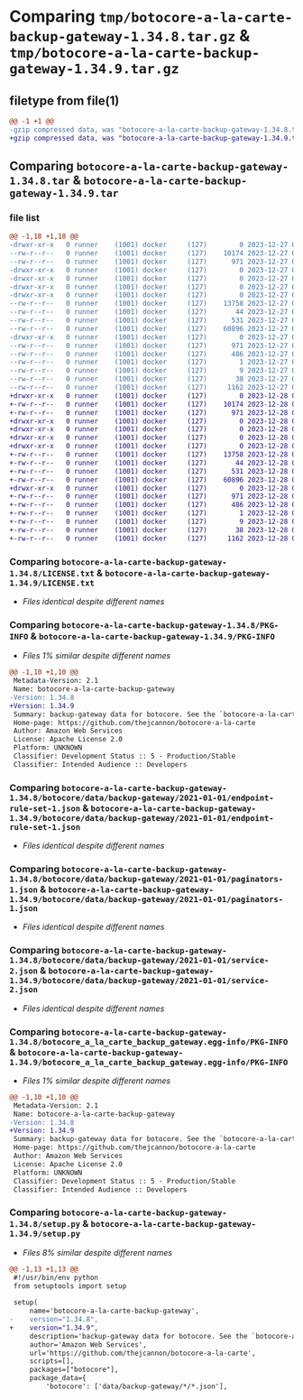 # Comparing `tmp/botocore-a-la-carte-backup-gateway-1.34.8.tar.gz` & `tmp/botocore-a-la-carte-backup-gateway-1.34.9.tar.gz`

## filetype from file(1)

```diff
@@ -1 +1 @@
-gzip compressed data, was "botocore-a-la-carte-backup-gateway-1.34.8.tar", last modified: Wed Dec 27 01:06:34 2023, max compression
+gzip compressed data, was "botocore-a-la-carte-backup-gateway-1.34.9.tar", last modified: Thu Dec 28 01:06:36 2023, max compression
```

## Comparing `botocore-a-la-carte-backup-gateway-1.34.8.tar` & `botocore-a-la-carte-backup-gateway-1.34.9.tar`

### file list

```diff
@@ -1,18 +1,18 @@
-drwxr-xr-x   0 runner    (1001) docker     (127)        0 2023-12-27 01:06:34.787300 botocore-a-la-carte-backup-gateway-1.34.8/
--rw-r--r--   0 runner    (1001) docker     (127)    10174 2023-12-27 01:06:34.000000 botocore-a-la-carte-backup-gateway-1.34.8/LICENSE.txt
--rw-r--r--   0 runner    (1001) docker     (127)      971 2023-12-27 01:06:34.783300 botocore-a-la-carte-backup-gateway-1.34.8/PKG-INFO
-drwxr-xr-x   0 runner    (1001) docker     (127)        0 2023-12-27 01:06:34.783300 botocore-a-la-carte-backup-gateway-1.34.8/botocore/
-drwxr-xr-x   0 runner    (1001) docker     (127)        0 2023-12-27 01:06:34.783300 botocore-a-la-carte-backup-gateway-1.34.8/botocore/data/
-drwxr-xr-x   0 runner    (1001) docker     (127)        0 2023-12-27 01:06:34.783300 botocore-a-la-carte-backup-gateway-1.34.8/botocore/data/backup-gateway/
-drwxr-xr-x   0 runner    (1001) docker     (127)        0 2023-12-27 01:06:34.783300 botocore-a-la-carte-backup-gateway-1.34.8/botocore/data/backup-gateway/2021-01-01/
--rw-r--r--   0 runner    (1001) docker     (127)    13758 2023-12-27 01:06:28.000000 botocore-a-la-carte-backup-gateway-1.34.8/botocore/data/backup-gateway/2021-01-01/endpoint-rule-set-1.json
--rw-r--r--   0 runner    (1001) docker     (127)       44 2023-12-27 01:06:28.000000 botocore-a-la-carte-backup-gateway-1.34.8/botocore/data/backup-gateway/2021-01-01/examples-1.json
--rw-r--r--   0 runner    (1001) docker     (127)      531 2023-12-27 01:06:28.000000 botocore-a-la-carte-backup-gateway-1.34.8/botocore/data/backup-gateway/2021-01-01/paginators-1.json
--rw-r--r--   0 runner    (1001) docker     (127)    60896 2023-12-27 01:06:28.000000 botocore-a-la-carte-backup-gateway-1.34.8/botocore/data/backup-gateway/2021-01-01/service-2.json
-drwxr-xr-x   0 runner    (1001) docker     (127)        0 2023-12-27 01:06:34.783300 botocore-a-la-carte-backup-gateway-1.34.8/botocore_a_la_carte_backup_gateway.egg-info/
--rw-r--r--   0 runner    (1001) docker     (127)      971 2023-12-27 01:06:34.000000 botocore-a-la-carte-backup-gateway-1.34.8/botocore_a_la_carte_backup_gateway.egg-info/PKG-INFO
--rw-r--r--   0 runner    (1001) docker     (127)      486 2023-12-27 01:06:34.000000 botocore-a-la-carte-backup-gateway-1.34.8/botocore_a_la_carte_backup_gateway.egg-info/SOURCES.txt
--rw-r--r--   0 runner    (1001) docker     (127)        1 2023-12-27 01:06:34.000000 botocore-a-la-carte-backup-gateway-1.34.8/botocore_a_la_carte_backup_gateway.egg-info/dependency_links.txt
--rw-r--r--   0 runner    (1001) docker     (127)        9 2023-12-27 01:06:34.000000 botocore-a-la-carte-backup-gateway-1.34.8/botocore_a_la_carte_backup_gateway.egg-info/top_level.txt
--rw-r--r--   0 runner    (1001) docker     (127)       38 2023-12-27 01:06:34.787300 botocore-a-la-carte-backup-gateway-1.34.8/setup.cfg
--rw-r--r--   0 runner    (1001) docker     (127)     1162 2023-12-27 01:06:34.000000 botocore-a-la-carte-backup-gateway-1.34.8/setup.py
+drwxr-xr-x   0 runner    (1001) docker     (127)        0 2023-12-28 01:06:36.234236 botocore-a-la-carte-backup-gateway-1.34.9/
+-rw-r--r--   0 runner    (1001) docker     (127)    10174 2023-12-28 01:06:35.000000 botocore-a-la-carte-backup-gateway-1.34.9/LICENSE.txt
+-rw-r--r--   0 runner    (1001) docker     (127)      971 2023-12-28 01:06:36.234236 botocore-a-la-carte-backup-gateway-1.34.9/PKG-INFO
+drwxr-xr-x   0 runner    (1001) docker     (127)        0 2023-12-28 01:06:36.230236 botocore-a-la-carte-backup-gateway-1.34.9/botocore/
+drwxr-xr-x   0 runner    (1001) docker     (127)        0 2023-12-28 01:06:36.230236 botocore-a-la-carte-backup-gateway-1.34.9/botocore/data/
+drwxr-xr-x   0 runner    (1001) docker     (127)        0 2023-12-28 01:06:36.230236 botocore-a-la-carte-backup-gateway-1.34.9/botocore/data/backup-gateway/
+drwxr-xr-x   0 runner    (1001) docker     (127)        0 2023-12-28 01:06:36.230236 botocore-a-la-carte-backup-gateway-1.34.9/botocore/data/backup-gateway/2021-01-01/
+-rw-r--r--   0 runner    (1001) docker     (127)    13758 2023-12-28 01:06:26.000000 botocore-a-la-carte-backup-gateway-1.34.9/botocore/data/backup-gateway/2021-01-01/endpoint-rule-set-1.json
+-rw-r--r--   0 runner    (1001) docker     (127)       44 2023-12-28 01:06:26.000000 botocore-a-la-carte-backup-gateway-1.34.9/botocore/data/backup-gateway/2021-01-01/examples-1.json
+-rw-r--r--   0 runner    (1001) docker     (127)      531 2023-12-28 01:06:26.000000 botocore-a-la-carte-backup-gateway-1.34.9/botocore/data/backup-gateway/2021-01-01/paginators-1.json
+-rw-r--r--   0 runner    (1001) docker     (127)    60896 2023-12-28 01:06:26.000000 botocore-a-la-carte-backup-gateway-1.34.9/botocore/data/backup-gateway/2021-01-01/service-2.json
+drwxr-xr-x   0 runner    (1001) docker     (127)        0 2023-12-28 01:06:36.230236 botocore-a-la-carte-backup-gateway-1.34.9/botocore_a_la_carte_backup_gateway.egg-info/
+-rw-r--r--   0 runner    (1001) docker     (127)      971 2023-12-28 01:06:36.000000 botocore-a-la-carte-backup-gateway-1.34.9/botocore_a_la_carte_backup_gateway.egg-info/PKG-INFO
+-rw-r--r--   0 runner    (1001) docker     (127)      486 2023-12-28 01:06:36.000000 botocore-a-la-carte-backup-gateway-1.34.9/botocore_a_la_carte_backup_gateway.egg-info/SOURCES.txt
+-rw-r--r--   0 runner    (1001) docker     (127)        1 2023-12-28 01:06:36.000000 botocore-a-la-carte-backup-gateway-1.34.9/botocore_a_la_carte_backup_gateway.egg-info/dependency_links.txt
+-rw-r--r--   0 runner    (1001) docker     (127)        9 2023-12-28 01:06:36.000000 botocore-a-la-carte-backup-gateway-1.34.9/botocore_a_la_carte_backup_gateway.egg-info/top_level.txt
+-rw-r--r--   0 runner    (1001) docker     (127)       38 2023-12-28 01:06:36.234236 botocore-a-la-carte-backup-gateway-1.34.9/setup.cfg
+-rw-r--r--   0 runner    (1001) docker     (127)     1162 2023-12-28 01:06:35.000000 botocore-a-la-carte-backup-gateway-1.34.9/setup.py
```

### Comparing `botocore-a-la-carte-backup-gateway-1.34.8/LICENSE.txt` & `botocore-a-la-carte-backup-gateway-1.34.9/LICENSE.txt`

 * *Files identical despite different names*

### Comparing `botocore-a-la-carte-backup-gateway-1.34.8/PKG-INFO` & `botocore-a-la-carte-backup-gateway-1.34.9/PKG-INFO`

 * *Files 1% similar despite different names*

```diff
@@ -1,10 +1,10 @@
 Metadata-Version: 2.1
 Name: botocore-a-la-carte-backup-gateway
-Version: 1.34.8
+Version: 1.34.9
 Summary: backup-gateway data for botocore. See the `botocore-a-la-carte` package for more info.
 Home-page: https://github.com/thejcannon/botocore-a-la-carte
 Author: Amazon Web Services
 License: Apache License 2.0
 Platform: UNKNOWN
 Classifier: Development Status :: 5 - Production/Stable
 Classifier: Intended Audience :: Developers
```

### Comparing `botocore-a-la-carte-backup-gateway-1.34.8/botocore/data/backup-gateway/2021-01-01/endpoint-rule-set-1.json` & `botocore-a-la-carte-backup-gateway-1.34.9/botocore/data/backup-gateway/2021-01-01/endpoint-rule-set-1.json`

 * *Files identical despite different names*

### Comparing `botocore-a-la-carte-backup-gateway-1.34.8/botocore/data/backup-gateway/2021-01-01/paginators-1.json` & `botocore-a-la-carte-backup-gateway-1.34.9/botocore/data/backup-gateway/2021-01-01/paginators-1.json`

 * *Files identical despite different names*

### Comparing `botocore-a-la-carte-backup-gateway-1.34.8/botocore/data/backup-gateway/2021-01-01/service-2.json` & `botocore-a-la-carte-backup-gateway-1.34.9/botocore/data/backup-gateway/2021-01-01/service-2.json`

 * *Files identical despite different names*

### Comparing `botocore-a-la-carte-backup-gateway-1.34.8/botocore_a_la_carte_backup_gateway.egg-info/PKG-INFO` & `botocore-a-la-carte-backup-gateway-1.34.9/botocore_a_la_carte_backup_gateway.egg-info/PKG-INFO`

 * *Files 1% similar despite different names*

```diff
@@ -1,10 +1,10 @@
 Metadata-Version: 2.1
 Name: botocore-a-la-carte-backup-gateway
-Version: 1.34.8
+Version: 1.34.9
 Summary: backup-gateway data for botocore. See the `botocore-a-la-carte` package for more info.
 Home-page: https://github.com/thejcannon/botocore-a-la-carte
 Author: Amazon Web Services
 License: Apache License 2.0
 Platform: UNKNOWN
 Classifier: Development Status :: 5 - Production/Stable
 Classifier: Intended Audience :: Developers
```

### Comparing `botocore-a-la-carte-backup-gateway-1.34.8/setup.py` & `botocore-a-la-carte-backup-gateway-1.34.9/setup.py`

 * *Files 8% similar despite different names*

```diff
@@ -1,13 +1,13 @@
 #!/usr/bin/env python
 from setuptools import setup
 
 setup(
     name='botocore-a-la-carte-backup-gateway',
-    version="1.34.8",
+    version="1.34.9",
     description='backup-gateway data for botocore. See the `botocore-a-la-carte` package for more info.',
     author='Amazon Web Services',
     url='https://github.com/thejcannon/botocore-a-la-carte',
     scripts=[],
     packages=["botocore"],
     package_data={
         'botocore': ['data/backup-gateway/*/*.json'],
```

